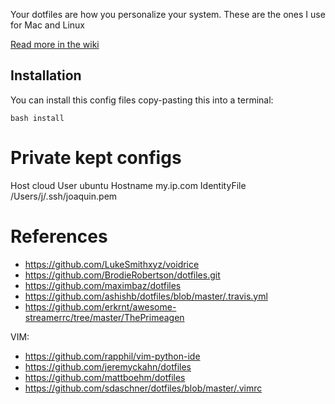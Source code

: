 Your dotfiles are how you personalize your system. These are the ones I use for Mac and Linux

[Read more in the wiki](https://github.com/joamatab/dotfiles/wiki)

## Installation

You can install this config files copy-pasting this into a terminal:

```
bash install
```

# Private kept configs

Host cloud
    User ubuntu
    Hostname my.ip.com
    IdentityFile /Users/j/.ssh/joaquin.pem


# References

- https://github.com/LukeSmithxyz/voidrice
- https://github.com/BrodieRobertson/dotfiles.git
- https://github.com/maximbaz/dotfiles
- https://github.com/ashishb/dotfiles/blob/master/.travis.yml
- https://github.com/erkrnt/awesome-streamerrc/tree/master/ThePrimeagen

VIM:

- https://github.com/rapphil/vim-python-ide
- https://github.com/jeremyckahn/dotfiles
- https://github.com/mattboehm/dotfiles
- https://github.com/sdaschner/dotfiles/blob/master/.vimrc
